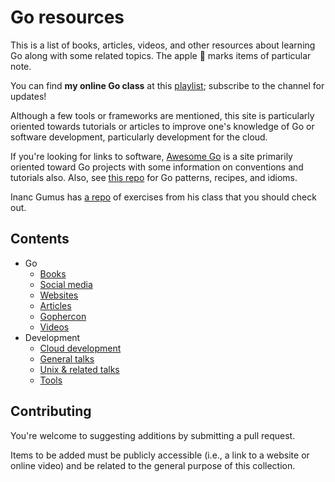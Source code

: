 # Go resources

This is a list of books, articles, videos, and other resources about learning Go along with some related topics. The apple &#x1F34E; marks items of particular note.

You can find **my online Go class** at this [playlist](https://www.youtube.com/playlist?list=PLoILbKo9rG3skRCj37Kn5Zj803hhiuRK6); subscribe to the channel for updates!

Although a few tools or frameworks are mentioned, this site is particularly oriented towards tutorials or articles to improve one's knowledge of Go or software development, particularly development for the cloud.

If you're looking for links to software, [Awesome Go](https://github.com/avelino/awesome-go/) is a site primarily oriented toward Go projects with some information on conventions and tutorials also. Also, see [this repo](https://github.com/tmrts/go-patterns) for Go patterns, recipes, and idioms.

Inanc Gumus has [a repo](https://github.com/inancgumus/learngo) of exercises from his class that you should check out.


## Contents

- Go
	- [Books](docs/books.md)
	- [Social media](docs/social.md)
	- [Websites](docs/web.md)
	- [Articles](docs/articles.md)
	- [Gophercon](docs/gophercon.md)
	- [Videos](docs/videos.md)
- Development
	- [Cloud development](docs/cloud.md)
	- [General talks](docs/smart.md)
	- [Unix & related talks](docs/unix.md)
	- [Tools](docs/tools.md)


## Contributing

You're welcome to suggesting additions by submitting a pull request.

Items to be added must be publicly accessible (i.e., a link to a website or online video) and be related to the general purpose of this collection.

